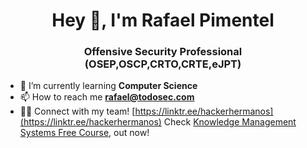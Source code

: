 <h1 align="center">Hey 👋, I'm Rafael Pimentel</h1>
<h3 align="center">Offensive Security Professional (OSEP,OSCP,CRTO,CRTE,eJPT)</h3>

- 🌱 I’m currently learning **Computer Science**
- 📫 How to reach me **rafael@todosec.com**
- 🤜🤛 Connect with my team! [https://linktr.ee/hackerhermanos](https://linktr.ee/hackerhermanos)
Check [Knowledge Management Systems Free Course]([https://github.com/Hacker-Hermanos/NetRunners](https://github.com/Hacker-Hermanos/Knowledge-Management-for-Offensive-Security-Professionals)), out now!
